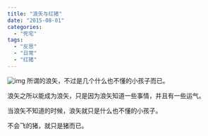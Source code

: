 ```yaml
---
title: "浪矢与红猪"
date: "2015-08-01"
categories: 
  - "死宅"
tags: 
  - "反思"
  - "日常"
  - "红猪"
---
```


![img](http://ww2.sinaimg.cn/large/6f7d1cdfgw1ewy2yvvpbuj20bf0g776y.jpg) 所谓的浪矢，不过是几个什么也不懂的小孩子而已。

浪矢之所以能成为浪矢，只是因为浪矢知道一些事情，并且有一些运气。

当浪矢不知道的时候，浪矢就只是什么也不懂的小孩子。

不会飞的猪，就只是猪而已。
